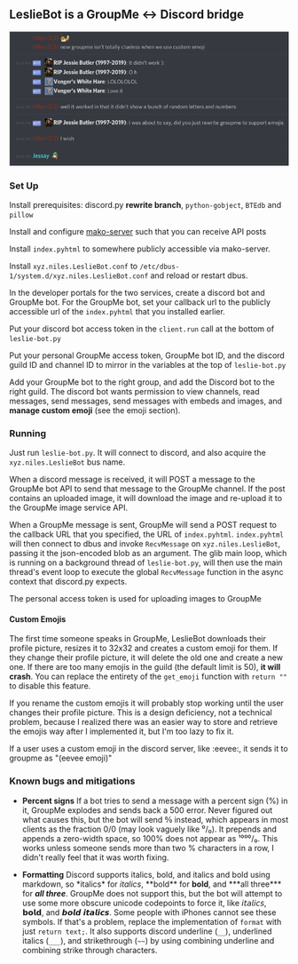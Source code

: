 ## LeslieBot is a GroupMe ↔ Discord bridge

![](ss.png)

### Set Up

Install prerequisites: discord.py **rewrite branch**, `python-gobject`, `BTEdb` and `pillow`

Install and configure [mako-server](https://github.com/nilesr/mako-server) such that you can receive API posts

Install `index.pyhtml` to somewhere publicly accessible via mako-server.

Install `xyz.niles.LeslieBot.conf` to `/etc/dbus-1/system.d/xyz.niles.LeslieBot.conf` and reload or restart dbus.

In the developer portals for the two services, create a discord bot and GroupMe bot. For the GroupMe bot, set your callback url to the publicly accessible url of the `index.pyhtml` that you installed earlier.

Put your discord bot access token in the `client.run` call at the bottom of `leslie-bot.py`

Put your personal GroupMe access token, GroupMe bot ID, and the discord guild ID and channel ID to mirror in the variables at the top of `leslie-bot.py`

Add your GroupMe bot to the right group, and add the Discord bot to the right guild. The discord bot wants permission to view channels, read messages, send messages, send messages with embeds and images, and **manage custom emoji** (see the emoji section).

### Running

Just run `leslie-bot.py`. It will connect to discord, and also acquire the `xyz.niles.LeslieBot` bus name.

When a discord message is received, it will POST a message to the GroupMe bot API to send that message to the GroupMe channel. If the post contains an uploaded image, it will download the image and re-upload it to the GroupMe image service API.

When a GroupMe message is sent, GroupMe will send a POST request to the callback URL that you specified, the URL of `index.pyhtml`. `index.pyhtml` will then connect to dbus and invoke `RecvMessage` on `xyz.niles.LeslieBot`, passing it the json-encoded blob as an argument. The glib main loop, which is running on a background thread of `leslie-bot.py`, will then use the main thread's event loop to execute the global `RecvMessage` function in the async context that discord.py expects.

The personal access token is used for uploading images to GroupMe

#### Custom Emojis

The first time someone speaks in GroupMe, LeslieBot downloads their profile picture, resizes it to 32x32 and creates a custom emoji for them. If they change their profile picture, it will delete the old one and create a new one. If there are too many emojis in the guild (the default limit is 50), **it will crash**. You can replace the entirety of the `get_emoji` function with `return ""` to disable this feature. 

If you rename the custom emojis it will probably stop working until the user changes their profile picture. This is a design deficiency, not a technical problem, because I realized there was an easier way to store and retrieve the emojis way after I implemented it, but I'm too lazy to fix it.

If a user uses a custom emoji in the discord server, like :eevee:, it sends it to groupme as "(eevee emoji)"

### Known bugs and mitigations

- **Percent signs** If a bot tries to send a message with a percent sign (%) in it, GroupMe explodes and sends back a 500 error. Never figured out what causes this, but the bot will send 0⁄0 instead, which appears in most clients as the fraction 0/0 (may look vaguely like ⁰/₀). It prepends and appends a zero-width space, so 100% does not appear as ¹⁰⁰⁰/₀. This works unless someone sends more than two % characters in a row, I didn't really feel that it was worth fixing.

- **Formatting** Discord supports italics, bold, and italics and bold using markdown, so \*italics\* for *italics*, \*\*bold\*\* for **bold**, and \*\*\*all three\*\*\* for ***all three***. GroupMe does not support this, but the bot will attempt to use some more obscure unicode codepoints to force it, like 𝘪𝘵𝘢𝘭𝘪𝘤𝘴, 𝗯𝗼𝗹𝗱, and 𝙗𝙤𝙡𝙙 𝙞𝙩𝙖𝙡𝙞𝙘𝙨. Some people with iPhones cannot see these symbols. If that's a problem, replace the implementation of `format` with just `return text;`. It also supports discord underline (`__`), underlined italics (`___`), and strikethrough (`~~`) by using combining underline and combining strike through characters.

